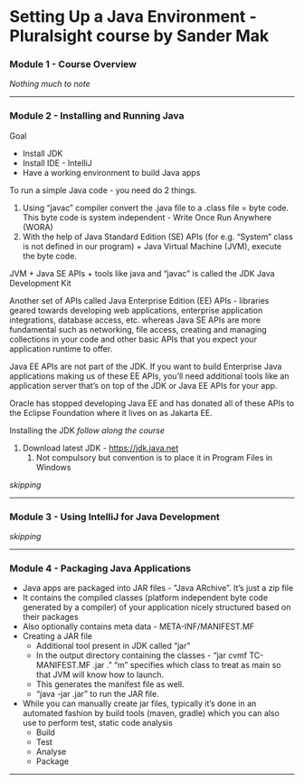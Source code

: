 # Setting Up a Java Environment - Pluralsight course by Sander Mak
### Module 1 - Course Overview

_Nothing much to note_

---

### Module 2 - Installing and Running Java
Goal
* Install JDK
* Install IDE - IntelliJ
* Have a working environment to build Java apps


To run a simple Java code - you need do 2 things. 
1. Using “javac” compiler convert the .java file to a .class file = byte code. This byte code is system independent - Write Once Run Anywhere (WORA)
2. With the help of Java Standard Edition (SE) APIs (for e.g. “System” class is not defined in our program) + Java Virtual Machine (JVM), execute the byte code. 



JVM + Java SE APIs + tools like java and “javac” is called the JDK Java Development Kit

Another set of APIs called Java Enterprise Edition (EE) APIs - libraries geared towards developing web applications, enterprise application integrations, database access, etc. whereas Java SE APIs are more fundamental such as networking, file access, creating and managing collections in your code and other basic APIs that you expect your application runtime to offer. 

Java EE APIs are not part of the JDK. If you want to build Enterprise Java applications making us of these EE APIs, you’ll need additional tools like an application server that’s on top of the JDK or Java EE APIs for your app. 



Oracle has stopped developing Java EE and has donated all of these APIs to the Eclipse Foundation where it lives on as Jakarta EE. 


Installing the JDK 
_follow along the course_

1. Download latest JDK - https://jdk.java.net
    1. Not compulsory but convention is to place it in Program Files in Windows

_skipping_

---

### Module 3 - Using IntelliJ for Java Development
_skipping_

---

### Module 4 - Packaging Java Applications
* Java apps are packaged into JAR files - "Java ARchive”. It’s just a zip file
* It contains the compiled classes (platform independent byte code generated by a compiler) of your application nicely structured based on their packages
* Also optionally contains meta data - META-INF/MANIFEST.MF
* Creating a JAR file
    * Additional tool present in JDK called “jar"
    * In the output directory containing the classes - “jar cvmf TC-MANIFEST.MF <name>.jar .” “m” specifies which class to treat as main so that JVM will know how to launch.
    * This generates the manifest file as well. 
    * “java -jar <name>.jar” to run the JAR file. 
* While you can manually create jar files, typically it’s done in an automated fashion by build tools (maven, gradle) which you can also use to perform test, static code analysis
    * Build
    * Test
    * Analyse
    * Package

---






